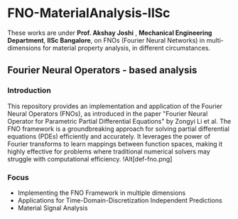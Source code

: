 # FNO-MaterialAnalysis-IISc
These works are under **Prof. Akshay Joshi** , **Mechanical Engineering Department**, **IISc Bangalore**, on FNOs (Fourier Neural Networks) in multi-dimensions for material property analysis, in different circumstances.

## Fourier Neural Operators - based analysis
### Introduction
This repository provides an implementation and application of the Fourier Neural Operators (FNOs), as introduced in the paper "Fourier Neural Operator for Parametric Partial Differential Equations" by Zongyi Li et al. The FNO framework is a groundbreaking approach for solving partial differential equations (PDEs) efficiently and accurately. It leverages the power of Fourier transforms to learn mappings between function spaces, making it highly effective for problems where traditional numerical solvers may struggle with computational efficiency.
!Alt[def-fno.png]
### Focus
- Implementing the FNO Framework in multiple dimensions
- Applications for Time-Domain-Discretization Independent Predictions
- Material Signal Analysis

  
